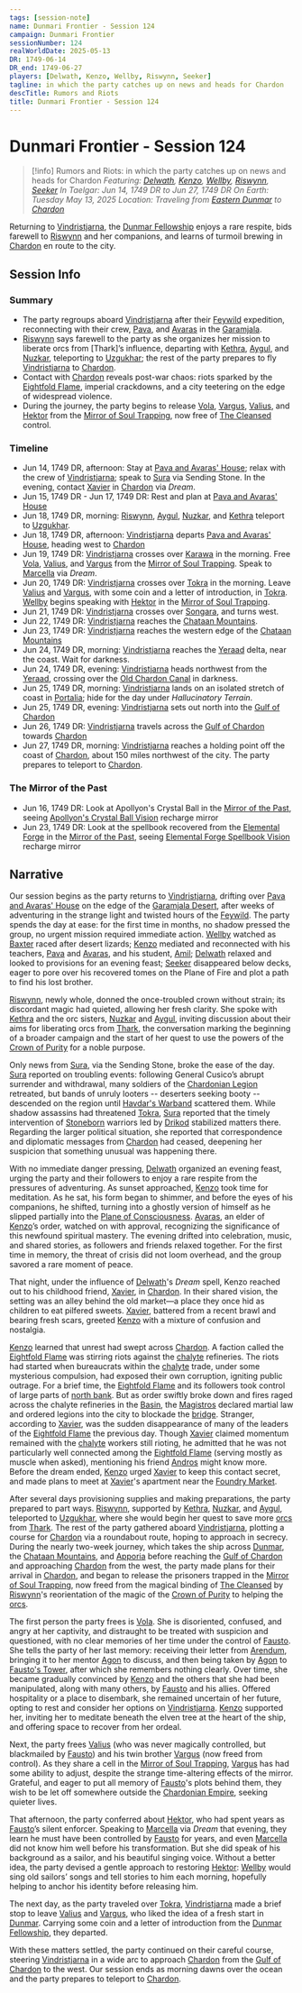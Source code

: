 ```yaml
---
tags: [session-note]
name: Dunmari Frontier - Session 124
campaign: Dunmari Frontier
sessionNumber: 124
realWorldDate: 2025-05-13
DR: 1749-06-14
DR_end: 1749-06-27
players: [Delwath, Kenzo, Wellby, Riswynn, Seeker]
tagline: in which the party catches up on news and heads for Chardon
descTitle: Rumors and Riots
title: Dunmari Frontier - Session 124
---
```

# Dunmari Frontier - Session 124

>[!info] Rumors and Riots: in which the party catches up on news and heads for Chardon
> *Featuring: [Delwath](<../../../people/pcs/dunmar-fellowship/delwath.md>), [Kenzo](<../../../people/pcs/dunmar-fellowship/kenzo.md>), [Wellby](<../../../people/pcs/dunmar-fellowship/wellby.md>), [Riswynn](<../../../people/pcs/dunmar-fellowship/riswynn.md>), [Seeker](<../../../people/pcs/dunmar-fellowship/seeker.md>)*
> *In Taelgar: Jun 14, 1749 DR to Jun 27, 1749 DR*
> *On Earth: Tuesday May 13, 2025*
> *Location: Traveling from [Eastern Dunmar](<../../../gazetteer/greater-dunmar/realms/dunmar/eastern-dunmar/eastern-dunmar.md>) to [Chardon](<../../../gazetteer/greater-chardon/chardonian-empire/chardon/chardon.md>)*

Returning to [Vindristjarna](<../../../things/ships/vindristjarna.md>), the [Dunmar Fellowship](<../../../people/pcs/dunmar-fellowship/dunmar-fellowship.md>) enjoys a rare respite, bids farewell to [Riswynn](<../../../people/pcs/dunmar-fellowship/riswynn.md>) and her companions, and learns of turmoil brewing in [Chardon](<../../../gazetteer/greater-chardon/chardonian-empire/chardon/chardon.md>) en route to the city. 
## Session Info
### Summary
- The party regroups aboard [Vindristjarna](<../../../things/ships/vindristjarna.md>) after their [Feywild](<../../../cosmology/feywild.md>) expedition, reconnecting with their crew, [Pava](<../../../people/dunmari/pava.md>), and [Avaras](<../../../people/dunmari/avaras.md>) in the [Garamjala](<../../../gazetteer/drankorian-hinterland/garamjala-plateau/garamjala-desert.md>).
- [Riswynn](<../../../people/pcs/dunmar-fellowship/riswynn.md>) says farewell to the party as she organizes her mission to liberate orcs from [Thark]’s influence, departing with [Kethra](<../../../people/dwarves/kethra.md>), [Aygul](<../../../people/orcs/aygul.md>), and [Nuzkar](<../../../people/orcs/nuzkar.md>), teleporting to [Uzgukhar](<../../../gazetteer/upper-istaros/xurkhaz/uzgukhar.md>); the rest of the party prepares to fly [Vindristjarna](<../../../things/ships/vindristjarna.md>) to [Chardon](<../../../gazetteer/greater-chardon/chardonian-empire/chardon/chardon.md>). 
- Contact with [Chardon](<../../../gazetteer/greater-chardon/chardonian-empire/chardon/chardon.md>) reveals post-war chaos: riots sparked by the [Eightfold Flame](<../../../groups/chardonian-organizations/eightfold-flame.md>), imperial crackdowns, and a city teetering on the edge of widespread violence. 
- During the journey, the party begins to release [Vola](<../../../people/chardonians/vola.md>), [Vargus](<../../../people/chardonians/vargus.md>), [Valius](<../../../people/chardonians/valius.md>), and [Hektor](<../../../people/chardonians/hektor.md>) from the [Mirror of Soul Trapping](<../treasure/mirror-of-soul-trapping.md>), now free of [The Cleansed](<../../../groups/the-cleansed.md>) control. 

### Timeline
- Jun 14, 1749 DR, afternoon: Stay at [Pava and Avaras' House](<../../../gazetteer/greater-dunmar/dunmari-basin/pava-and-avaras-house.md>); relax with the crew of [Vindristjarna](<../../../things/ships/vindristjarna.md>); speak to [Sura](<../../../people/dunmari/sura.md>) via Sending Stone. In the evening, contact [Xavier](<../../../people/chardonians/xavier.md>) in [Chardon](<../../../gazetteer/greater-chardon/chardonian-empire/chardon/chardon.md>) via *Dream*.
- Jun 15, 1749 DR - Jun 17, 1749 DR: Rest and plan at [Pava and Avaras' House](<../../../gazetteer/greater-dunmar/dunmari-basin/pava-and-avaras-house.md>)
- Jun 18, 1749 DR, morning: [Riswynn](<../../../people/pcs/dunmar-fellowship/riswynn.md>), [Aygul](<../../../people/orcs/aygul.md>), [Nuzkar](<../../../people/orcs/nuzkar.md>), and [Kethra](<../../../people/dwarves/kethra.md>) teleport to [Uzgukhar](<../../../gazetteer/upper-istaros/xurkhaz/uzgukhar.md>).
- Jun 18, 1749 DR, afternoon: [Vindristjarna](<../../../things/ships/vindristjarna.md>) departs [Pava and Avaras' House](<../../../gazetteer/greater-dunmar/dunmari-basin/pava-and-avaras-house.md>), heading west to [Chardon](<../../../gazetteer/greater-chardon/chardonian-empire/chardon/chardon.md>)
- Jun 19, 1749 DR: [Vindristjarna](<../../../things/ships/vindristjarna.md>) crosses over [Karawa](<../../../gazetteer/greater-dunmar/realms/dunmar/eastern-dunmar/karawa.md>) in the morning. Free [Vola](<../../../people/chardonians/vola.md>), [Valius](<../../../people/chardonians/valius.md>), and [Vargus](<../../../people/chardonians/vargus.md>) from the [Mirror of Soul Trapping](<../treasure/mirror-of-soul-trapping.md>). Speak to [Marcella](<../../../people/chardonians/marcella.md>) via *Dream*.
- Jun 20, 1749 DR: [Vindristjarna](<../../../things/ships/vindristjarna.md>) crosses over [Tokra](<../../../gazetteer/greater-dunmar/realms/dunmar/central-dunmar/tokra/tokra.md>) in the morning. Leave [Valius](<../../../people/chardonians/valius.md>) and [Vargus](<../../../people/chardonians/vargus.md>), with some coin and a letter of introduction, in [Tokra](<../../../gazetteer/greater-dunmar/realms/dunmar/central-dunmar/tokra/tokra.md>). [Wellby](<../../../people/pcs/dunmar-fellowship/wellby.md>) begins speaking with [Hektor](<../../../people/chardonians/hektor.md>) in the [Mirror of Soul Trapping](<../treasure/mirror-of-soul-trapping.md>). 
- Jun 21, 1749 DR: [Vindristjarna](<../../../things/ships/vindristjarna.md>) crosses over [Songara](<../../../gazetteer/greater-dunmar/realms/dunmar/central-dunmar/songara.md>), and turns west.
- Jun 22, 1749 DR: [Vindristjarna](<../../../things/ships/vindristjarna.md>) reaches the [Chataan Mountains](<../../../gazetteer/greater-chardon/chataan-mountains.md>). 
- Jun 23, 1749 DR: [Vindristjarna](<../../../things/ships/vindristjarna.md>) reaches the western edge of the [Chataan Mountains](<../../../gazetteer/greater-chardon/chataan-mountains.md>)
- Jun 24, 1749 DR, morning: [Vindristjarna](<../../../things/ships/vindristjarna.md>) reaches the [Yeraad](<../../../gazetteer/greater-chardon/yeraad.md>) delta, near the coast. Wait for darkness.
- Jun 24, 1749 DR, evening: [Vindristjarna](<../../../things/ships/vindristjarna.md>) heads northwest from the [Yeraad](<../../../gazetteer/greater-chardon/yeraad.md>), crossing over the [Old Chardon Canal](<../../../gazetteer/greater-chardon/chardonian-empire/apporia/old-chardon-canal.md>) in darkness.
- Jun 25, 1749 DR, morning: [Vindristjarna](<../../../things/ships/vindristjarna.md>) lands on an isolated stretch of coast in [Portalia](<../../../gazetteer/greater-chardon/chardonian-empire/apporia/portalia.md>); hide for the day under *Hallucinatory Terrain*. 
- Jun 25, 1749 DR, evening: [Vindristjarna](<../../../things/ships/vindristjarna.md>) sets out north into the [Gulf of Chardon](<../../../gazetteer/greater-chardon/gulf-of-chardon.md>)
- Jun 26, 1749 DR: [Vindristjarna](<../../../things/ships/vindristjarna.md>) travels across the [Gulf of Chardon](<../../../gazetteer/greater-chardon/gulf-of-chardon.md>) towards [Chardon](<../../../gazetteer/greater-chardon/chardonian-empire/chardon/chardon.md>)
- Jun 27, 1749 DR, morning: [Vindristjarna](<../../../things/ships/vindristjarna.md>) reaches a holding point off the coast of [Chardon](<../../../gazetteer/greater-chardon/chardonian-empire/chardon/chardon.md>), about 150 miles northwest of the city. The party prepares to teleport to [Chardon](<../../../gazetteer/greater-chardon/chardonian-empire/chardon/chardon.md>). 

### The Mirror of the Past
- Jun 16, 1749 DR:  Look at Apollyon's Crystal Ball in the [Mirror of the Past](<../treasure/mirror-of-the-past.md>), seeing [Apollyon's Crystal Ball Vision](<../mirror-visions/apollyon-s-crystal-ball-vision.md>) recharge mirror
- Jun 23, 1749 DR:  Look at the spellbook recovered from the [Elemental Forge](<../../../gazetteer/western-green-sea/cymea/elemental-forge.md>) in the [Mirror of the Past](<../treasure/mirror-of-the-past.md>), seeing [Elemental Forge Spellbook Vision](<../mirror-visions/elemental-forge-spellbook-vision.md>) recharge mirror
## Narrative

Our session begins as the party returns to [Vindristjarna](<../../../things/ships/vindristjarna.md>), drifting over [Pava and Avaras' House](<../../../gazetteer/greater-dunmar/dunmari-basin/pava-and-avaras-house.md>) on the edge of the [Garamjala Desert](<../../../gazetteer/drankorian-hinterland/garamjala-plateau/garamjala-desert.md>), after weeks of adventuring in the strange light and twisted hours of the [Feywild](<../../../cosmology/feywild.md>). The party spends the day at ease: for the first time in months, no shadow pressed the group, no urgent mission required immediate action. [Wellby](<../../../people/pcs/dunmar-fellowship/wellby.md>) watched as [Baxter](<../../../people/pcs/dunmar-fellowship/companions/baxter.md>) raced after desert lizards; [Kenzo](<../../../people/pcs/dunmar-fellowship/kenzo.md>) mediated and reconnected with his teachers, [Pava](<../../../people/dunmari/pava.md>) and [Avaras](<../../../people/dunmari/avaras.md>), and his student, [Amil](<../../../people/dunmari/amil.md>); [Delwath](<../../../people/pcs/dunmar-fellowship/delwath.md>) relaxed and looked to provisions for an evening feast; [Seeker](<../../../people/pcs/dunmar-fellowship/seeker.md>) disappeared below decks, eager to pore over his recovered tomes on the Plane of Fire and plot a path to find his lost brother. 

[Riswynn](<../../../people/pcs/dunmar-fellowship/riswynn.md>), newly whole, donned the once-troubled crown without strain; its discordant magic had quieted, allowing her fresh clarity. She spoke with [Kethra](<../../../people/dwarves/kethra.md>) and the orc sisters, [Nuzkar](<../../../people/orcs/nuzkar.md>) and [Aygul](<../../../people/orcs/aygul.md>), inviting discussion about their aims for liberating orcs from [Thark](<../../../gods-and-religions/gods/embodied-gods/thark.md>), the conversation marking the beginning of a broader campaign and the start of her quest to use the powers of the [Crown of Purity](<../../../things/artifacts-of-power/crown-of-purity.md>) for a noble purpose. 

Only news from [Sura](<../../../people/dunmari/sura.md>), via the Sending Stone, broke the ease of the day. [Sura](<../../../people/dunmari/sura.md>) reported on troubling events: following General Cusico’s abrupt surrender and withdrawal, many soldiers of the [Chardonian Legion](<../../../groups/chardonian-organizations/chardonian-legion.md>) retreated, but bands of unruly looters -- deserters seeking booty -- descended on the region until [Havdar's Warband](<../../../groups/havdar-s-warband.md>) scattered them. While shadow assassins had threatened [Tokra](<../../../gazetteer/greater-dunmar/realms/dunmar/central-dunmar/tokra/tokra.md>), [Sura](<../../../people/dunmari/sura.md>) reported that the timely intervention of [Stoneborn](<../../../species/stoneborn.md>) warriors led by [Drikod](<../../../people/pcs/dunmar-fellowship/guests/drikod.md>) stabilized matters there. Regarding the larger political situation, she reported that correspondence and diplomatic messages from [Chardon](<../../../gazetteer/greater-chardon/chardonian-empire/chardon/chardon.md>) had ceased, deepening her suspicion that something unusual was happening there.

With no immediate danger pressing, [Delwath](<../../../people/pcs/dunmar-fellowship/delwath.md>) organized an evening feast, urging the party and their followers to enjoy a rare respite from the pressures of adventuring. As sunset approached, [Kenzo](<../../../people/pcs/dunmar-fellowship/kenzo.md>) took time for meditation. As he sat, his form began to shimmer, and before the eyes of his companions, he shifted, turning into a ghostly version of himself as he slipped partially into the [Plane of Consciousness](<../../../cosmology/plane-of-souls.md>). [Avaras](<../../../people/dunmari/avaras.md>), an elder of [Kenzo](<../../../people/pcs/dunmar-fellowship/kenzo.md>)’s order, watched on with approval, recognizing the significance of this newfound spiritual mastery. The evening drifted into celebration, music, and shared stories, as followers and friends relaxed together. For the first time in memory, the threat of crisis did not loom overhead, and the group savored a rare moment of peace.

That night, under the influence of [Delwath](<../../../people/pcs/dunmar-fellowship/delwath.md>)'s *Dream* spell, Kenzo reached out to his childhood friend, [Xavier](<../../../people/chardonians/xavier.md>), in [Chardon](<../../../gazetteer/greater-chardon/chardonian-empire/chardon/chardon.md>). In their shared vision, the setting was an alley behind the old market—a place they once hid as children to eat pilfered sweets. [Xavier](<../../../people/chardonians/xavier.md>), battered from a recent brawl and bearing fresh scars, greeted [Kenzo](<../../../people/pcs/dunmar-fellowship/kenzo.md>) with a mixture of confusion and nostalgia.

[Kenzo](<../../../people/pcs/dunmar-fellowship/kenzo.md>) learned that unrest had swept across [Chardon](<../../../gazetteer/greater-chardon/chardonian-empire/chardon/chardon.md>). A faction called the [Eightfold Flame](<../../../groups/chardonian-organizations/eightfold-flame.md>) was stirring riots against the [chalyte](<../../../things/materials/chalyte.md>) refineries. The riots had started when bureaucrats within the [chalyte](<../../../things/materials/chalyte.md>) trade, under some mysterious compulsion, had exposed their own corruption, igniting public outrage. For a brief time, the [Eightfold Flame](<../../../groups/chardonian-organizations/eightfold-flame.md>) and its followers took control of large parts of [north bank](<../../../gazetteer/greater-chardon/chardonian-empire/chardon/north-bank.md>). But as order swiftly broke down and fires raged across the chalyte refineries in the [Basin](<../../../gazetteer/greater-chardon/chardonian-empire/chardon/ragwater-basin.md>), the [Magistros](<../../../people/chardonians/mitus-verina-auratan.md>) declared martial law and ordered legions into the city to blockade the [bridge](<../../../gazetteer/greater-chardon/chardonian-empire/chardon/river-bridge-chardon.md>). Stranger, according to [Xavier](<../../../people/chardonians/xavier.md>), was the sudden disappearance of many of the leaders of the [Eightfold Flame](<../../../groups/chardonian-organizations/eightfold-flame.md>) the previous day. Though [Xavier](<../../../people/chardonians/xavier.md>) claimed momentum remained with the [chalyte](<../../../things/materials/chalyte.md>) workers still rioting, he admitted that he was not particularly well connected among the [Eightfold Flame](<../../../groups/chardonian-organizations/eightfold-flame.md>) (serving mostly as muscle when asked), mentioning his friend [Andros](<../../../people/chardonians/andros.md>) might know more. Before the dream ended, [Kenzo](<../../../people/pcs/dunmar-fellowship/kenzo.md>) urged [Xavier](<../../../people/chardonians/xavier.md>) to keep this contact secret, and made plans to meet at [Xavier](<../../../people/chardonians/xavier.md>)'s apartment near the [Foundry Market](<../../../gazetteer/greater-chardon/chardonian-empire/chardon/foundry-market.md>). 

After several days provisioning supplies and making preparations, the party prepared to part ways. [Riswynn](<../../../people/pcs/dunmar-fellowship/riswynn.md>), supported by [Kethra](<../../../people/dwarves/kethra.md>), [Nuzkar](<../../../people/orcs/nuzkar.md>), and [Aygul](<../../../people/orcs/aygul.md>), teleported to [Uzgukhar](<../../../gazetteer/upper-istaros/xurkhaz/uzgukhar.md>), where she would begin her quest to save more [orcs](<../../../species/orcs.md>) from [Thark](<../../../gods-and-religions/gods/embodied-gods/thark.md>). The rest of the party gathered aboard [Vindristjarna](<../../../things/ships/vindristjarna.md>), plotting a course for [Chardon](<../../../gazetteer/greater-chardon/chardonian-empire/chardon/chardon.md>) via a roundabout route, hoping to approach in secrecy. During the nearly two-week journey, which takes the ship across [Dunmar](<../../../gazetteer/greater-dunmar/realms/dunmar/dunmar.md>), the [Chataan Mountains](<../../../gazetteer/greater-chardon/chataan-mountains.md>), and [Apporia](<../../../gazetteer/greater-chardon/chardonian-empire/apporia/apporia.md>) before reaching the [Gulf of Chardon](<../../../gazetteer/greater-chardon/gulf-of-chardon.md>) and approaching [Chardon](<../../../gazetteer/greater-chardon/chardonian-empire/chardon/chardon.md>) from the west, the party made plans for their arrival in [Chardon](<../../../gazetteer/greater-chardon/chardonian-empire/chardon/chardon.md>), and began to release the prisoners trapped in the [Mirror of Soul Trapping](<../treasure/mirror-of-soul-trapping.md>), now freed from the magical binding of [The Cleansed](<../../../groups/the-cleansed.md>) by [Riswynn](<../../../people/pcs/dunmar-fellowship/riswynn.md>)'s reorientation of the magic of the [Crown of Purity](<../../../things/artifacts-of-power/crown-of-purity.md>) to helping the [orcs](<../../../species/orcs.md>). 

The first person the party frees is [Vola](<../../../people/chardonians/vola.md>). She is disoriented, confused, and angry at her captivity, and distraught to be treated with suspicion and questioned, with no clear memories of her time under the control of [Fausto](<../../../people/chardonians/fausto.md>). She tells the party of her last memory: receiving their letter from [Arendum](<../../../gazetteer/greater-chardon/chardonian-empire/chasa-river-valley/arendum.md>), bringing it to her mentor [Agon](<../../../people/chardonians/agon.md>) to discuss, and then being taken by [Agon](<../../../people/chardonians/agon.md>) to [Fausto's Tower](<../../../gazetteer/greater-chardon/chardonian-empire/chardon/fausto-s-tower.md>), after which she remembers nothing clearly. Over time, she became gradually convinced by [Kenzo](<../../../people/pcs/dunmar-fellowship/kenzo.md>) and the others that she had been manipulated, along with many others, by [Fausto](<../../../people/chardonians/fausto.md>) and his allies. Offered hospitality or a place to disembark, she remained uncertain of her future, opting to rest and consider her options on [Vindristjarna](<../../../things/ships/vindristjarna.md>). [Kenzo](<../../../people/pcs/dunmar-fellowship/kenzo.md>) supported her, inviting her to meditate beneath the elven tree at the heart of the ship, and offering space to recover from her ordeal.

Next, the party frees [Valius](<../../../people/chardonians/valius.md>) (who was never magically controlled, but blackmailed by [Fausto](<../../../people/chardonians/fausto.md>)) and his twin brother [Vargus](<../../../people/chardonians/vargus.md>) (now freed from control). As they share a cell in the [Mirror of Soul Trapping](<../treasure/mirror-of-soul-trapping.md>), [Vargus](<../../../people/chardonians/vargus.md>) has had some ability to adjust, despite the strange time-altering effects of the mirror. Grateful, and eager to put all memory of [Fausto](<../../../people/chardonians/fausto.md>)'s plots behind them, they wish to be let off somewhere outside the [Chardonian Empire](<../../../gazetteer/greater-chardon/chardonian-empire/chardonian-empire.md>), seeking quieter lives. 

That afternoon, the party conferred about [Hektor](<../../../people/chardonians/hektor.md>), who had spent years as [Fausto](<../../../people/chardonians/fausto.md>)’s silent enforcer. Speaking to [Marcella](<../../../people/chardonians/marcella.md>) via *Dream* that evening, they learn he must have been controlled by [Fausto](<../../../people/chardonians/fausto.md>) for years, and even [Marcella](<../../../people/chardonians/marcella.md>) did not know him well before his transformation. But she did speak of his background as a sailor, and his beautiful singing voice. Without a better idea, the party devised a gentle approach to restoring [Hektor](<../../../people/chardonians/hektor.md>): [Wellby](<../../../people/pcs/dunmar-fellowship/wellby.md>) would sing old sailors’ songs and tell stories to him each morning, hopefully helping to anchor his identity before releasing him. 

The next day, as the party traveled over [Tokra](<../../../gazetteer/greater-dunmar/realms/dunmar/central-dunmar/tokra/tokra.md>), [Vindristjarna](<../../../things/ships/vindristjarna.md>) made a brief stop to leave [Valius](<../../../people/chardonians/valius.md>) and [Vargus](<../../../people/chardonians/vargus.md>), who liked the idea of a fresh start in [Dunmar](<../../../gazetteer/greater-dunmar/realms/dunmar/dunmar.md>). Carrying some coin and a letter of introduction from the [Dunmar Fellowship](<../../../people/pcs/dunmar-fellowship/dunmar-fellowship.md>), they departed. 

With these matters settled, the party continued on their careful course, steering [Vindristjarna](<../../../things/ships/vindristjarna.md>) in a wide arc to approach [Chardon](<../../../gazetteer/greater-chardon/chardonian-empire/chardon/chardon.md>) from the [Gulf of Chardon](<../../../gazetteer/greater-chardon/gulf-of-chardon.md>) to the west. Our session ends as morning dawns over the ocean and the party prepares to teleport to [Chardon](<../../../gazetteer/greater-chardon/chardonian-empire/chardon/chardon.md>). 



